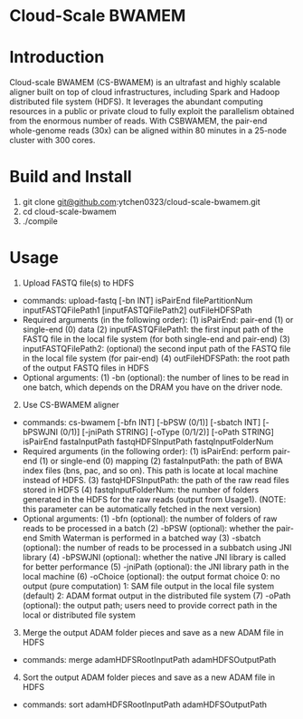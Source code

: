 # Cloud-Scale BWAMEM

# Introduction
Cloud-scale BWAMEM (CS-BWAMEM) is an ultrafast and highly scalable aligner built on top of cloud infrastructures, including Spark and Hadoop distributed file system (HDFS). It leverages the abundant computing resources in a public or private cloud to fully exploit the parallelism obtained from the enormous number of reads. With CSBWAMEM, the pair-end whole-genome reads (30x) can be aligned within 80 minutes in a 25-node cluster with 300 cores.

# Build and Install
1. git clone git@github.com:ytchen0323/cloud-scale-bwamem.git
2. cd cloud-scale-bwamem
3. ./compile

# Usage
1. Upload FASTQ file(s) to HDFS
  - commands: upload-fastq [-bn INT] isPairEnd filePartitionNum inputFASTQFilePath1 [inputFASTQFilePath2] outFileHDFSPath
  - Required arguments (in the following order):
    (1) isPairEnd: pair-end (1) or single-end (0) data
    (2) inputFASTQFilePath1: the first input path of the FASTQ file in the local file system (for both single-end and pair-end)
    (3) inputFASTQFilePath2: (optional) the second input path of the FASTQ file in the local file system (for pair-end)
    (4) outFileHDFSPath: the root path of the output FASTQ files in HDFS
  - Optional arguments:
    (1) -bn (optional): the number of lines to be read in one batch, which depends on the DRAM you have on the driver node.

2. Use CS-BWAMEM aligner
  - commands: cs-bwamem [-bfn INT] [-bPSW (0/1)] [-sbatch INT] [-bPSWJNI (0/1)] [-jniPath STRING] [-oType (0/1/2)] [-oPath STRING] isPairEnd fastaInputPath fastqHDFSInputPath fastqInputFolderNum
  - Required arguments (in the following order):
    (1) isPairEnd: perform pair-end (1) or single-end (0) mapping
    (2) fastaInputPath: the path of BWA index files (bns, pac, and so on). This path is locate at local machine instead of HDFS.
    (3) fastqHDFSInputPath: the path of the raw read files stored in HDFS
    (4) fastqInputFolderNum: the number of folders generated in the HDFS for the raw reads (output from Usage1). (NOTE: this parameter can be automatically fetched in the next version)
  - Optional arguments:
    (1) -bfn (optional): the number of folders of raw reads to be processed in a batch
    (2) -bPSW (optional): whether the pair-end Smith Waterman is performed in a batched way
    (3) -sbatch (optional): the number of reads to be processed in a subbatch using JNI library
    (4) -bPSWJNI (optional): whether the native JNI library is called for better performance
    (5) -jniPath (optional): the JNI library path in the local machine
    (6) -oChoice (optional): the output format choice
        0: no output (pure computation)
        1: SAM file output in the local file system (default)
        2: ADAM format output in the distributed file system
    (7) -oPath (optional): the output path; users need to provide correct path in the local or distributed file system

3. Merge the output ADAM folder pieces and save as a new ADAM file in HDFS
  - commands: merge adamHDFSRootInputPath adamHDFSOutputPath

4. Sort the output ADAM folder pieces and save as a new ADAM file in HDFS
  - commands: sort adamHDFSRootInputPath adamHDFSOutputPath
